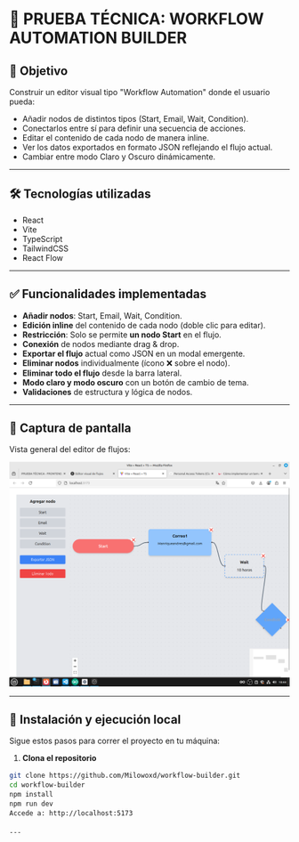 # 🚀 PRUEBA TÉCNICA: WORKFLOW AUTOMATION BUILDER

## 🎯 Objetivo

Construir un editor visual tipo "Workflow Automation" donde el usuario pueda:
- Añadir nodos de distintos tipos (Start, Email, Wait, Condition).
- Conectarlos entre sí para definir una secuencia de acciones.
- Editar el contenido de cada nodo de manera inline.
- Ver los datos exportados en formato JSON reflejando el flujo actual.
- Cambiar entre modo Claro y Oscuro dinámicamente.

---

## 🛠 Tecnologías utilizadas

- React
- Vite
- TypeScript
- TailwindCSS
- React Flow

---

## ✅ Funcionalidades implementadas

- **Añadir nodos**: Start, Email, Wait, Condition.
- **Edición inline** del contenido de cada nodo (doble clic para editar).
- **Restricción**: Solo se permite **un nodo Start** en el flujo.
- **Conexión** de nodos mediante drag & drop.
- **Exportar el flujo** actual como JSON en un modal emergente.
- **Eliminar nodos** individualmente (ícono ❌ sobre el nodo).
- **Eliminar todo el flujo** desde la barra lateral.
- **Modo claro y modo oscuro** con un botón de cambio de tema.
- **Validaciones** de estructura y lógica de nodos.

---

## 📸 Captura de pantalla

Vista general del editor de flujos:

![App Screenshot](screenshot.png)




---



## 🚀 Instalación y ejecución local

Sigue estos pasos para correr el proyecto en tu máquina:

1. **Clona el repositorio**

```bash
git clone https://github.com/Milowoxd/workflow-builder.git
cd workflow-builder
npm install
npm run dev
Accede a: http://localhost:5173

---


